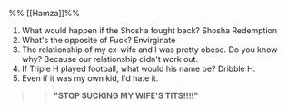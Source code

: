 %% [[Hamza]]%%

1. What would happen if the Shosha fought back? Shosha Redemption
2. What's the opposite of Fuck? Envirginate
3. The relationship of my ex-wife and I was pretty obese. Do you know why? Because our relationship didn't work out.
4. If Triple H played football, what would his name be? Dribble H.
5. Even if it was my own kid, I'd hate it.
>> **"STOP SUCKING MY WIFE'S TITS!!!!"**